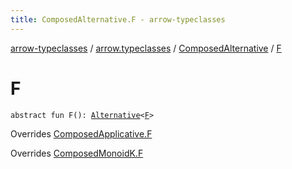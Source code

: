 ```yaml
---
title: ComposedAlternative.F - arrow-typeclasses
---
```


[arrow-typeclasses](../../index.html) / [arrow.typeclasses](../index.html) / [ComposedAlternative](index.html) / [F](./-f.html)

# F

`abstract fun F(): `[`Alternative`](../-alternative.html)`<`[`F`](index.html#F)`>`

Overrides [ComposedApplicative.F](../-composed-applicative/-f.html)

Overrides [ComposedMonoidK.F](../-composed-monoid-k/-f.html)

